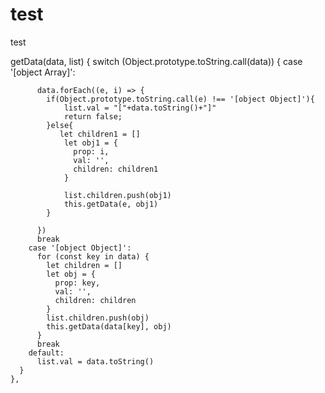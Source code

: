 # test
test


getData(data, list) {
      switch (Object.prototype.toString.call(data)) {
        case '[object Array]':
          
          data.forEach((e, i) => {
            if(Object.prototype.toString.call(e) !== '[object Object]'){
                list.val = "["+data.toString()+"]"
                return false;
            }else{
               let children1 = []
                let obj1 = {
                  prop: i,
                  val: '',
                  children: children1
                }
                
                list.children.push(obj1)
                this.getData(e, obj1)
            }
           
          })
          break
        case '[object Object]':
          for (const key in data) {
            let children = []
            let obj = {
              prop: key,
              val: '',
              children: children
            }
            list.children.push(obj)
            this.getData(data[key], obj)
          }
          break
        default:
          list.val = data.toString()
      }
    },
